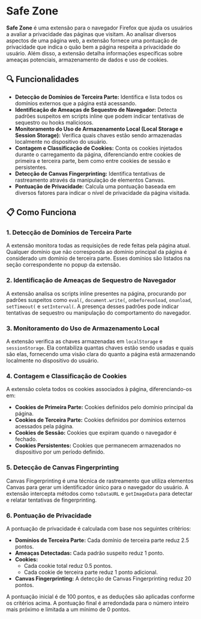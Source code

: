 # Safe Zone

**Safe Zone** é uma extensão para o navegador Firefox que ajuda os usuários a avaliar a privacidade das páginas que visitam. Ao analisar diversos aspectos de uma página web, a extensão fornece uma pontuação de privacidade que indica o quão bem a página respeita a privacidade do usuário. Além disso, a extensão detalha informações específicas sobre ameaças potenciais, armazenamento de dados e uso de cookies.

## 🔍 Funcionalidades

- **Detecção de Domínios de Terceira Parte:** Identifica e lista todos os domínios externos que a página está acessando.
- **Identificação de Ameaças de Sequestro de Navegador:** Detecta padrões suspeitos em scripts inline que podem indicar tentativas de sequestro ou hooks maliciosos.
- **Monitoramento do Uso de Armazenamento Local (Local Storage e Session Storage):** Verifica quais chaves estão sendo armazenadas localmente no dispositivo do usuário.
- **Contagem e Classificação de Cookies:** Conta os cookies injetados durante o carregamento da página, diferenciando entre cookies de primeira e terceira parte, bem como entre cookies de sessão e persistentes.
- **Detecção de Canvas Fingerprinting:** Identifica tentativas de rastreamento através da manipulação de elementos Canvas.
- **Pontuação de Privacidade:** Calcula uma pontuação baseada em diversos fatores para indicar o nível de privacidade da página visitada.

## 📋 Como Funciona

### 1. **Detecção de Domínios de Terceira Parte**
A extensão monitora todas as requisições de rede feitas pela página atual. Qualquer domínio que não corresponda ao domínio principal da página é considerado um domínio de terceira parte. Esses domínios são listados na seção correspondente no popup da extensão.

### 2. **Identificação de Ameaças de Sequestro de Navegador**
A extensão analisa os scripts inline presentes na página, procurando por padrões suspeitos como `eval(`, `document.write(`, `onbeforeunload`, `onunload`, `setTimeout(` e `setInterval(`. A presença desses padrões pode indicar tentativas de sequestro ou manipulação do comportamento do navegador.

### 3. **Monitoramento do Uso de Armazenamento Local**
A extensão verifica as chaves armazenadas em `localStorage` e `sessionStorage`. Ela contabiliza quantas chaves estão sendo usadas e quais são elas, fornecendo uma visão clara do quanto a página está armazenando localmente no dispositivo do usuário.

### 4. **Contagem e Classificação de Cookies**
A extensão coleta todos os cookies associados à página, diferenciando-os em:
- **Cookies de Primeira Parte:** Cookies definidos pelo domínio principal da página.
- **Cookies de Terceira Parte:** Cookies definidos por domínios externos acessados pela página.
- **Cookies de Sessão:** Cookies que expiram quando o navegador é fechado.
- **Cookies Persistentes:** Cookies que permanecem armazenados no dispositivo por um período definido.

### 5. **Detecção de Canvas Fingerprinting**
Canvas Fingerprinting é uma técnica de rastreamento que utiliza elementos Canvas para gerar um identificador único para o navegador do usuário. A extensão intercepta métodos como `toDataURL` e `getImageData` para detectar e relatar tentativas de fingerprinting.

### 6. **Pontuação de Privacidade**
A pontuação de privacidade é calculada com base nos seguintes critérios:

- **Domínios de Terceira Parte:** Cada domínio de terceira parte reduz 2.5 pontos.
- **Ameaças Detectadas:** Cada padrão suspeito reduz 1 ponto.
- **Cookies:**
  - Cada cookie total reduz 0.5 pontos.
  - Cada cookie de terceira parte reduz 1 ponto adicional.
- **Canvas Fingerprinting:** A detecção de Canvas Fingerprinting reduz 20 pontos.

A pontuação inicial é de 100 pontos, e as deduções são aplicadas conforme os critérios acima. A pontuação final é arredondada para o número inteiro mais próximo e limitada a um mínimo de 0 pontos.
